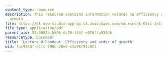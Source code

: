 ```yaml
---
content_type: resource
description: This resource contains information related to efficiency and order of
  growth.
file: https://ol-ocw-studio-app-qa.s3.amazonaws.com/courses/6-00sc-introduction-to-computer-science-and-programming-spring-2011/fac930dfb11c296d20edc1a96f91c021_MIT6_00SCS11_lec08.pdf
file_type: application/pdf
parent_uid: 51a3082b-b50b-dc70-f44f-e076ffa558d6
resourcetype: Document
title: 'Lecture 8 handout: Efficiency and order of growth'
uid: fac930df-b11c-296d-20ed-c1a96f91c021
---
```

